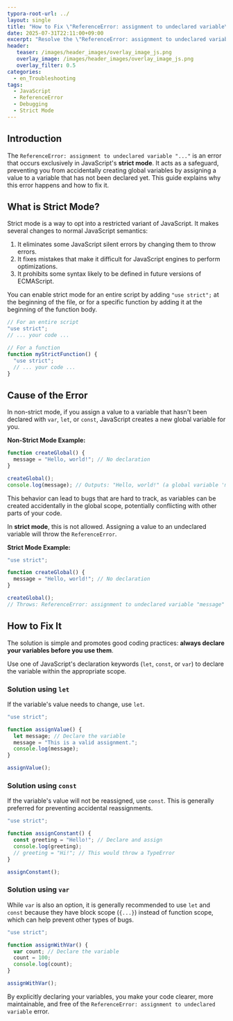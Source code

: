```yaml
---
typora-root-url: ../
layout: single
title: "How to Fix \"ReferenceError: assignment to undeclared variable\" in JavaScript"
date: 2025-07-31T22:11:00+09:00
excerpt: "Resolve the \"ReferenceError: assignment to undeclared variable\" in JavaScript's strict mode by properly declaring variables with `let`, `const`, or `var` before assigning values."
header:
   teaser: /images/header_images/overlay_image_js.png
   overlay_image: /images/header_images/overlay_image_js.png
   overlay_filter: 0.5
categories:
  - en_Troubleshooting
tags:
  - JavaScript
  - ReferenceError
  - Debugging
  - Strict Mode
---
```


## Introduction

The `ReferenceError: assignment to undeclared variable "..."` is an error that occurs exclusively in JavaScript's **strict mode**. It acts as a safeguard, preventing you from accidentally creating global variables by assigning a value to a variable that has not been declared yet. This guide explains why this error happens and how to fix it.

## What is Strict Mode?

Strict mode is a way to opt into a restricted variant of JavaScript. It makes several changes to normal JavaScript semantics:
1.  It eliminates some JavaScript silent errors by changing them to throw errors.
2.  It fixes mistakes that make it difficult for JavaScript engines to perform optimizations.
3.  It prohibits some syntax likely to be defined in future versions of ECMAScript.

You can enable strict mode for an entire script by adding `"use strict";` at the beginning of the file, or for a specific function by adding it at the beginning of the function body.

```javascript
// For an entire script
"use strict";
// ... your code ...

// For a function
function myStrictFunction() {
  "use strict";
  // ... your code ...
}
```

## Cause of the Error

In non-strict mode, if you assign a value to a variable that hasn't been declared with `var`, `let`, or `const`, JavaScript creates a new global variable for you.

**Non-Strict Mode Example:**
```javascript
function createGlobal() {
  message = "Hello, world!"; // No declaration
}

createGlobal();
console.log(message); // Outputs: "Hello, world!" (a global variable 'message' was created)
```
This behavior can lead to bugs that are hard to track, as variables can be created accidentally in the global scope, potentially conflicting with other parts of your code.

In **strict mode**, this is not allowed. Assigning a value to an undeclared variable will throw the `ReferenceError`.

**Strict Mode Example:**
```javascript
"use strict";

function createGlobal() {
  message = "Hello, world!"; // No declaration
}

createGlobal(); 
// Throws: ReferenceError: assignment to undeclared variable "message"
```

## How to Fix It

The solution is simple and promotes good coding practices: **always declare your variables before you use them**.

Use one of JavaScript's declaration keywords (`let`, `const`, or `var`) to declare the variable within the appropriate scope.

### Solution using `let`

If the variable's value needs to change, use `let`.

```javascript
"use strict";

function assignValue() {
  let message; // Declare the variable
  message = "This is a valid assignment.";
  console.log(message);
}

assignValue();
```

### Solution using `const`

If the variable's value will not be reassigned, use `const`. This is generally preferred for preventing accidental reassignments.

```javascript
"use strict";

function assignConstant() {
  const greeting = "Hello!"; // Declare and assign
  console.log(greeting);
  // greeting = "Hi!"; // This would throw a TypeError
}

assignConstant();
```

### Solution using `var`

While `var` is also an option, it is generally recommended to use `let` and `const` because they have block scope (`{...}`) instead of function scope, which can help prevent other types of bugs.

```javascript
"use strict";

function assignWithVar() {
  var count; // Declare the variable
  count = 100;
  console.log(count);
}

assignWithVar();
```

By explicitly declaring your variables, you make your code clearer, more maintainable, and free of the `ReferenceError: assignment to undeclared variable` error.

```